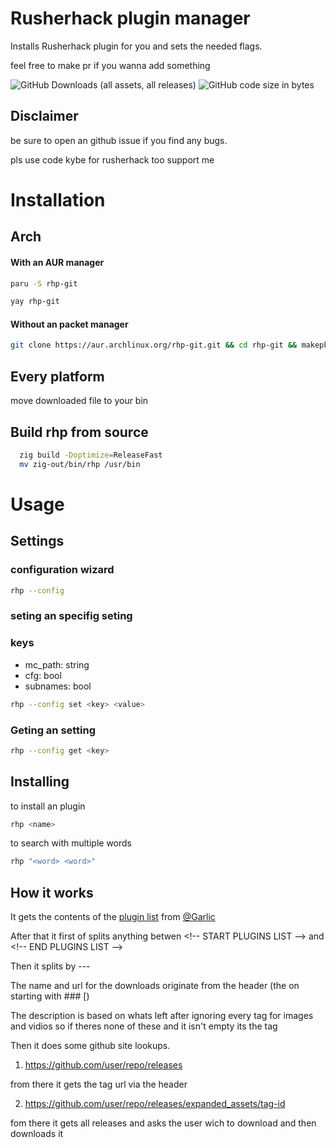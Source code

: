 
# Rusherhack plugin manager

Installs Rusherhack plugin for you and sets the needed flags.

feel free to make pr if you wanna add something

![GitHub Downloads (all assets, all releases)](https://img.shields.io/github/downloads/kybe236/rhp/total?style=flat)
![GitHub code size in bytes](https://img.shields.io/github/languages/code-size/kybe236/rhp)

## Disclaimer

be sure to open an github issue if you find any bugs.

pls use code kybe for rusherhack too support me

# Installation

## Arch

#### With an AUR manager

```bash
paru -S rhp-git
```

```bash
yay rhp-git
```

#### Without an packet manager

```bash
git clone https://aur.archlinux.org/rhp-git.git && cd rhp-git && makepkg -si
```

## Every platform

move downloaded file to your bin

## Build rhp from source

```bash
  zig build -Doptimize=ReleaseFast
  mv zig-out/bin/rhp /usr/bin
```

# Usage

## Settings

### configuration wizard
```bash
rhp --config
```

### seting an specifig seting

### keys

- mc_path:  string
- cfg:  bool
- subnames: bool

```bash
rhp --config set <key> <value>
```

### Geting an setting

```bash
rhp --config get <key>
```

## Installing

to install an plugin

```bash
rhp <name>
```

to search with multiple words

```bash
rhp "<word> <word>"
```

## How it works

It gets the contents of the [plugin list](https://github.com/RusherDevelopment/rusherhack-plugins) from [@Garlic](https://github.com/GarlicRot)

After that it first of splits anything betwen \<!-- START PLUGINS LIST --> and \<!-- END PLUGINS LIST -->

Then it splits by \---

The name and url for the downloads originate from the header (the on starting with \### [)

The description is based on whats left after ignoring every tag for images and vidios so if theres none of these and it isn't empty its the tag

Then it does some github site lookups.

1. https://github.com/user/repo/releases

from there it gets the tag url via the header 

2.  https://github.com/user/repo/releases/expanded_assets/tag-id

fom there it gets all releases and asks the user wich to download and then downloads it


